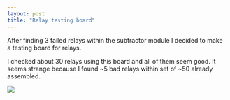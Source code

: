```yaml
---
layout: post
title: "Relay testing board"
---
```


After finding 3 failed relays within the subtractor module I decided to make a testing board for relays.

I checked about 30 relays using this board and all of them seem good. It seems strange because I found ~5 bad relays within set of ~50 already assembled.

![](/Relay/Photos/TestingBoard.JPG)

